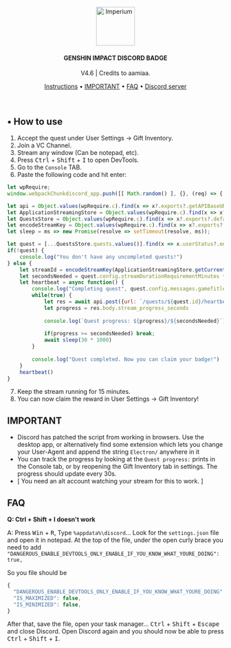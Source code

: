 <p align="center">
	<a href="https://discord.gg/"><img src=".assets/icon.ico" alt="Imperium" height="90" /></a>
</p>

<h4 align="center">GENSHIN IMPACT DISCORD BADGE</h4>
<p align="center">
	V4.6  |  Credits to aamiaa.
</p>

<p align="center">
	<a href="#-how-to-use">Instructions</a> •
	<a href="#important">IMPORTANT</a> •
	<a href="#faq">FAQ</a> •
	<a href="https://discord.gg/">Discord server</a>
</p>
<br/>

## • How to use

1. Accept the quest under User Settings -> Gift Inventory.
2. Join a VC Channel.
3. Stream any window (Can be notepad, etc).
4. Press <kbd>Ctrl</kbd> + <kbd>Shift</kbd> + <kbd>I</kbd> to open DevTools.
5. Go to the `Console` TAB.
6. Paste the following code and hit enter:

```js
let wpRequire;
window.webpackChunkdiscord_app.push([[ Math.random() ], {}, (req) => { wpRequire = req; }]);

let api = Object.values(wpRequire.c).find(x => x?.exports?.getAPIBaseURL).exports.HTTP;
let ApplicationStreamingStore = Object.values(wpRequire.c).find(x => x?.exports?.default?.getStreamerActiveStreamMetadata).exports.default;
let QuestsStore = Object.values(wpRequire.c).find(x => x?.exports?.default?.getQuest).exports.default;
let encodeStreamKey = Object.values(wpRequire.c).find(x => x?.exports?.encodeStreamKey).exports.encodeStreamKey;
let sleep = ms => new Promise(resolve => setTimeout(resolve, ms));

let quest = [...QuestsStore.quests.values()].find(x => x.userStatus?.enrolledAt && !x.userStatus?.completedAt)
if(!quest) {
	console.log("You don't have any uncompleted quests!")
} else {
	let streamId = encodeStreamKey(ApplicationStreamingStore.getCurrentUserActiveStream())
	let secondsNeeded = quest.config.streamDurationRequirementMinutes * 60
	let heartbeat = async function() {
		console.log("Completing quest", quest.config.messages.gameTitle, "-", quest.config.messages.questName)
		while(true) {
			let res = await api.post({url: `/quests/${quest.id}/heartbeat`, body: {stream_key: streamId}})
			let progress = res.body.stream_progress_seconds
			
			console.log(`Quest progress: ${progress}/${secondsNeeded}`)
			
			if(progress >= secondsNeeded) break;
			await sleep(30 * 1000)
		}
		
		console.log("Quest completed. Now you can claim your badge!")
	}
	heartbeat()
}
```

7. Keep the stream running for 15 minutes.
8. You can now claim the reward in User Settings -> Gift Inventory!

## IMPORTANT
- Discord has patched the script from working in browsers. Use the desktop app, or alternatively find some extension which lets you change your User-Agent and append the string `Electron/` anywhere in it
- You can track the progress by looking at the `Quest progress:` prints in the Console tab, or by reopening the Gift Inventory tab in settings. The progress should update every 30s.
- [ You need an alt account watching your stream for this to work. ]

## FAQ

**Q: Ctrl + Shift + I   doesn't work**

A: Press <kbd>Win</kbd> + <kbd>R</kbd>, Type `%appdata%\discord`... Look for the `settings.json` file and open it in notepad.
At the top of the file, under the open curly brace you need to add `"DANGEROUS_ENABLE_DEVTOOLS_ONLY_ENABLE_IF_YOU_KNOW_WHAT_YOURE_DOING": true,`

So you file should be

```js
{
  "DANGEROUS_ENABLE_DEVTOOLS_ONLY_ENABLE_IF_YOU_KNOW_WHAT_YOURE_DOING": true,
  "IS_MAXIMIZED": false,
  "IS_MINIMIZED": false,
}
```

After that, save the file, open your task manager... <kbd>Ctrl</kbd> + <kbd>Shift</kbd> + <kbd>Escape</kbd> and close Discord.
Open Discord again and you should now be able to press <kbd>Ctrl</kbd> + <kbd>Shift</kbd> + <kbd>I</kbd>.
